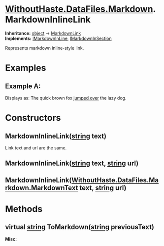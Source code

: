 # [WithoutHaste.DataFiles.Markdown](TableOfContents.WithoutHaste.DataFiles.Markdown.md).MarkdownInlineLink

**Inheritance:** [object](https://docs.microsoft.com/en-us/dotnet/api/system.object) → [MarkdownLink](WithoutHaste.DataFiles.Markdown.MarkdownLink.md)  
**Implements:** [IMarkdownInLine](WithoutHaste.DataFiles.Markdown.IMarkdownInLine.md), [IMarkdownInSection](WithoutHaste.DataFiles.Markdown.IMarkdownInSection.md)  

Represents markdown inline-style link.  

# Examples

## Example A:

Displays as: The quick brown fox [jumped over](https://www.google.com) the lazy dog.  

# Constructors

## MarkdownInlineLink([string](https://docs.microsoft.com/en-us/dotnet/api/system.string) text)

Link text and url are the same.  

## MarkdownInlineLink([string](https://docs.microsoft.com/en-us/dotnet/api/system.string) text, [string](https://docs.microsoft.com/en-us/dotnet/api/system.string) url)

## MarkdownInlineLink([WithoutHaste.DataFiles.Markdown.MarkdownText](WithoutHaste.DataFiles.Markdown.MarkdownText.md) text, [string](https://docs.microsoft.com/en-us/dotnet/api/system.string) url)

# Methods

## virtual [string](https://docs.microsoft.com/en-us/dotnet/api/system.string) ToMarkdown([string](https://docs.microsoft.com/en-us/dotnet/api/system.string) previousText)

**Misc:**  
  

